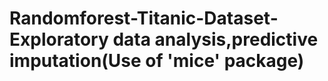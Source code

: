 # Randomforest-Titanic-Dataset-Exploratory data analysis,predictive imputation(Use of 'mice' package)
